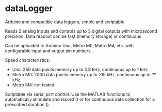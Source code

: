 # dataLogger
Arduino and compatible data loggers, simple and scriptable

Reads 2 analog inputs and controls up to 3 digital outputs with microsecond precision. Data readout can be fast (memory storage) or continuous. 

Can be uploaded to Arduino Uno, Metro M0, Metro M4, etc. with configurable input and output pin numbers

Speed characteristics:
* Uno:       250 data points memory up to 2.8 kHz, continuous up to 1 kHz 
* Metro M0: 2000 data points memory up to >15 kHz, continuous up to ?? kHz
* Metro M4: not tested 

Scriptable via serial port control. Use the MATLAB functions to automatically stimulate and record () or for continuous data collection for a prescribed duration ().
